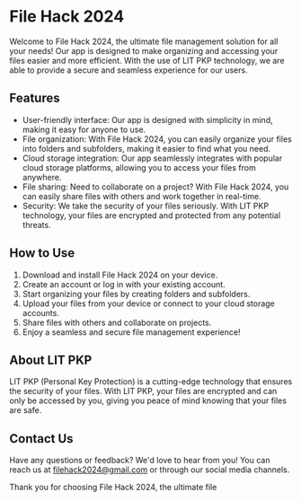 # File Hack 2024

Welcome to File Hack 2024, the ultimate file management solution for all your needs! Our app is designed to make organizing and accessing your files easier and more efficient. With the use of LIT PKP technology, we are able to provide a secure and seamless experience for our users.

## Features

- User-friendly interface: Our app is designed with simplicity in mind, making it easy for anyone to use.
- File organization: With File Hack 2024, you can easily organize your files into folders and subfolders, making it easier to find what you need.
- Cloud storage integration: Our app seamlessly integrates with popular cloud storage platforms, allowing you to access your files from anywhere.
- File sharing: Need to collaborate on a project? With File Hack 2024, you can easily share files with others and work together in real-time.
- Security: We take the security of your files seriously. With LIT PKP technology, your files are encrypted and protected from any potential threats.

## How to Use

1. Download and install File Hack 2024 on your device.
2. Create an account or log in with your existing account.
3. Start organizing your files by creating folders and subfolders.
4. Upload your files from your device or connect to your cloud storage accounts.
5. Share files with others and collaborate on projects.
6. Enjoy a seamless and secure file management experience!

## About LIT PKP

LIT PKP (Personal Key Protection) is a cutting-edge technology that ensures the security of your files. With LIT PKP, your files are encrypted and can only be accessed by you, giving you peace of mind knowing that your files are safe.

## Contact Us

Have any questions or feedback? We'd love to hear from you! You can reach us at filehack2024@gmail.com or through our social media channels.

Thank you for choosing File Hack 2024, the ultimate file